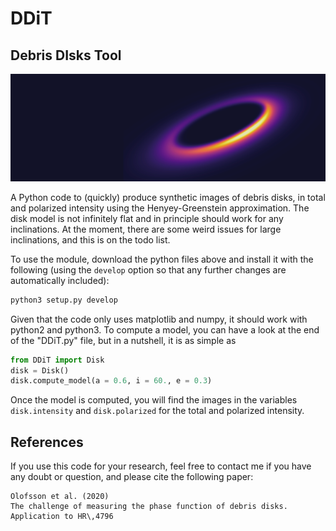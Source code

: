 # DDiT
## Debris DIsks Tool

![screenshot](screenshots/DDiT.png)

A Python code to (quickly) produce synthetic images of debris disks, in total and polarized intensity using the Henyey-Greenstein approximation. The disk model is not infinitely flat and in principle should work for any inclinations. At the moment, there are some weird issues for large inclinations, and this is on the todo list.

To use the module, download the python files above and install it with the following (using the `develop` option so that any further changes are automatically included):
```python
python3 setup.py develop
```

Given that the code only uses matplotlib and numpy, it should work with python2 and python3. To compute a model, you can have a look at the end of the "DDiT.py" file, but in a nutshell, it is as simple as

```python
from DDiT import Disk
disk = Disk()
disk.compute_model(a = 0.6, i = 60., e = 0.3)
```
Once the model is computed, you will find the images in the variables `disk.intensity` and `disk.polarized` for the total and polarized intensity.

## References

If you use this code for your research, feel free to contact me if you have any doubt or question, and please cite the following paper:
```
Olofsson et al. (2020)
The challenge of measuring the phase function of debris disks. Application to HR\,4796
```

